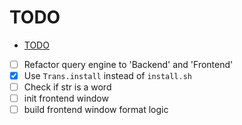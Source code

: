 # TODO

<!--toc:start-->

-   [TODO](#todo)
<!--toc:end-->

-   [ ] Refactor query engine to 'Backend' and 'Frontend'
-   [x] Use `Trans.install` instead of `install.sh`
-   [ ] Check if str is a word
-   [ ] init frontend window
-   [ ] build frontend window format logic
